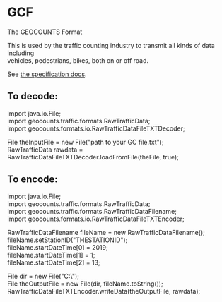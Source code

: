 # GCF
The GEOCOUNTS Format

This is used by the traffic counting industry to transmit all kinds of data including  
vehicles, pedestrians, bikes, both on or off road.

See [the specification docs][example].

  [example]: https://geocounts.com/api/format


## To decode:

import java.io.File;  
import geocounts.traffic.formats.RawTrafficData;  
import geocounts.formats.io.RawTrafficDataFileTXTDecoder;  


File theInputFile = new File("path to your GC file.txt");  
RawTrafficData rawdata = RawTrafficDataFileTXTDecoder.loadFromFile(theFile, true);  


## To encode:

import java.io.File;  
import geocounts.traffic.formats.RawTrafficData;  
import geocounts.traffic.formats.RawTrafficDataFilename;  
import geocounts.formats.io.RawTrafficDataFileTXTEncoder;  

RawTrafficDataFilename fileName = new RawTrafficDataFilename();  
fileName.setStationID("THESTATIONID");  
fileName.startDateTime[0] = 2019;  
fileName.startDateTime[1] = 1;  
fileName.startDateTime[2] = 13;  

File dir = new File("C:\\");  
File theOutputFile = new File(dir, fileName.toString());  
RawTrafficDataFileTXTEncoder.writeData(theOutputFile, rawdata);  
